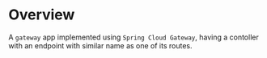 # Overview

A `gateway` app implemented using `Spring Cloud Gateway`, having a contoller with an endpoint with similar name as one of its routes.
